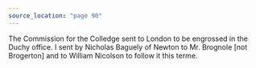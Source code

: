 ```yaml
---
source_location: "page 90"
---
```

The Commission for the Colledge sent to London to be engrossed in the Duchy
office. I sent by Nicholas Baguely of Newton to Mr. Brognole [not Brogerton]
and to William Nicolson to follow it this terme.
